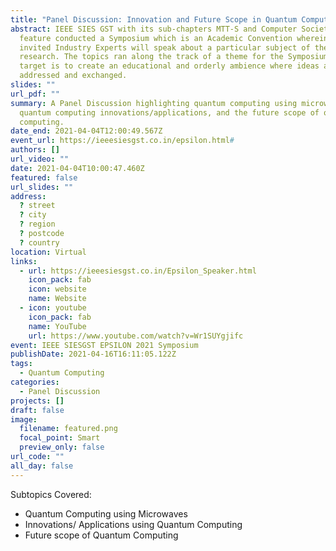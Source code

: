 ```yaml
---
title: "Panel Discussion: Innovation and Future Scope in Quantum Computing"
abstract: IEEE SIES GST with its sub-chapters MTT-S and Computer Society in
  feature conducted a Symposium which is an Academic Convention wherein the
  invited Industry Experts will speak about a particular subject of their
  research. The topics ran along the track of a theme for the Symposium. The
  target is to create an educational and orderly ambience where ideas are
  addressed and exchanged.
slides: ""
url_pdf: ""
summary: A Panel Discussion highlighting quantum computing using microwaves,
  quantum computing innovations/applications, and the future scope of quantum
  computing.
date_end: 2021-04-04T12:00:49.567Z
event_url: https://ieeesiesgst.co.in/epsilon.html#
authors: []
url_video: ""
date: 2021-04-04T10:00:47.460Z
featured: false
url_slides: ""
address:
  ? street
  ? city
  ? region
  ? postcode
  ? country
location: Virtual
links:
  - url: https://ieeesiesgst.co.in/Epsilon_Speaker.html
    icon_pack: fab
    icon: website
    name: Website
  - icon: youtube
    icon_pack: fab
    name: YouTube
    url: https://www.youtube.com/watch?v=Wr1SUYgjifc
event: IEEE SIESGST EPSILON 2021 Symposium
publishDate: 2021-04-16T16:11:05.122Z
tags:
  - Quantum Computing
categories:
  - Panel Discussion
projects: []
draft: false
image:
  filename: featured.png
  focal_point: Smart
  preview_only: false
url_code: ""
all_day: false
---
```

Subtopics Covered:

* Quantum Computing using Microwaves
* Innovations/ Applications using Quantum Computing
* Future scope of Quantum Computing
